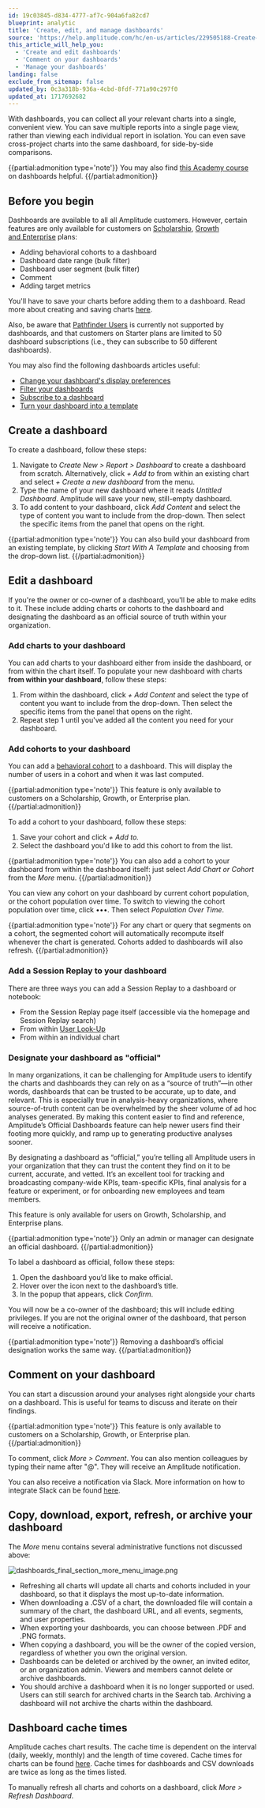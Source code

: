 ```yaml
---
id: 19c03845-d834-4777-af7c-904a6fa82cd7
blueprint: analytic
title: 'Create, edit, and manage dashboards'
source: 'https://help.amplitude.com/hc/en-us/articles/229505188-Create-edit-and-manage-dashboards'
this_article_will_help_you:
  - 'Create and edit dashboards'
  - 'Comment on your dashboards'
  - 'Manage your dashboards'
landing: false
exclude_from_sitemap: false
updated_by: 0c3a318b-936a-4cbd-8fdf-771a90c297f0
updated_at: 1717692682
---
```

With dashboards, you can collect all your relevant charts into a single, convenient view. You can save multiple reports into a single page view, rather than viewing each individual report in isolation. You can even save cross-project charts into the same dashboard, for side-by-side comparisons.  

{{partial:admonition type='note'}}
You may also find [this Academy course](https://academy.amplitude.com/use-dashboards-and-starter-templates-to-monitor-important-metrics/1372313/scorm/w84tdkh3z11p) on dashboards helpful.
{{/partial:admonition}}

## Before you begin

Dashboards are available to all all Amplitude customers. However, certain features are only available for customers on [Scholarship](https://help.amplitude.com/hc/en-us/articles/360053028152), [Growth and Enterprise](https://amplitude.com/pricing) plans:

* Adding behavioral cohorts to a dashboard
* Dashboard date range (bulk filter)
* Dashboard user segment (bulk filter)
* Comment
* Adding target metrics

You'll have to save your charts before adding them to a dashboard. Read more about creating and saving charts [here](/get-started/create-a-chart).

Also, be aware that [Pathfinder Users](/analytics/charts/journeys/journeys-understand-paths) is currently not supported by dashboards, and that customers on Starter plans are limited to 50 dashboard subscriptions (i.e., they can subscribe to 50 different dashboards).

You may also find the following dashboards articles useful:

* [Change your dashboard's display preferences](/analytics/dashboard-preferences)
* [Filter your dashboards](/analytics/dashboard-filter)
* [Subscribe to a dashboard](/analytics/dashboard-subscribe)
* [Turn your dashboard into a template](/analytics/dashboard-create-template)

## Create a dashboard

To create a dashboard, follow these steps:

1. Navigate to *Create New > Report > Dashboard* to create a dashboard from scratch. Alternatively, click *+ Add to* from within an existing chart and select *+ Create a new dashboard* from the menu.
2. Type the name of your new dashboard where it reads *Untitled Dashboard*. Amplitude will save your new, still-empty dashboard.
3. To add content to your dashboard, click *Add Content* and select the type of content you want to include from the drop-down. Then select the specific items from the panel that opens on the right.  
  
{{partial:admonition type='note'}}
You can also build your dashboard from an existing template, by clicking *Start With A Template* and choosing from the drop-down list.
{{/partial:admonition}}

## Edit a dashboard

If you're the owner or co-owner of a dashboard, you'll be able to make edits to it. These include adding charts or cohorts to the dashboard and designating the dashboard as an official source of truth within your organization.

### Add charts to your dashboard

You can add charts to your dashboard either from inside the dashboard, or from within the chart itself. To populate your new dashboard with charts **from within your dashboard**, follow these steps:

1. From within the dashboard, click *+ Add Content* and select the type of content you want to include from the drop-down. Then select the specific items from the panel that opens on the right.
2. Repeat step 1 until you've added all the content you need for your dashboard.

### Add cohorts to your dashboard

You can add a [behavioral cohort](/analytics/behavioral-cohorts) to a dashboard. This will display the number of users in a cohort and when it was last computed. 

{{partial:admonition type='note'}}
This feature is only available to customers on a Scholarship, Growth, or Enterprise plan.
{{/partial:admonition}}

To add a cohort to your dashboard, follow these steps:

1. Save your cohort and click *+ Add to.*
2. Select the dashboard you'd like to add this cohort to from the list.   
  
{{partial:admonition type='note'}}
You can also add a cohort to your dashboard from within the dashboard itself: just select *Add Chart or Cohort* from the *More* menu.
{{/partial:admonition}}

You can view any cohort on your dashboard by current cohort population, or the cohort population over time. To switch to viewing the cohort population over time, click •••. Then select *Population Over Time*.

{{partial:admonition type='note'}}
For any chart or query that segments on a cohort, the segmented cohort will automatically recompute itself whenever the chart is generated. Cohorts added to dashboards will also refresh.
{{/partial:admonition}}

### Add a Session Replay to your dashboard

There are three ways you can add a Session Replay to a dashboard or notebook:

* From the Session Replay page itself (accessible via the homepage and Session Replay search)
* From within [User Look-Up](/analytics/user-data-lookup)
* From within an individual chart

### Designate your dashboard as "official"

In many organizations, it can be challenging for Amplitude users to identify the charts and dashboards they can rely on as a “source of truth”—in other words, dashboards that can be trusted to be accurate, up to date, and relevant. This is especially true in analysis-heavy organizations, where source-of-truth content can be overwhelmed by the sheer volume of ad hoc analyses generated. By making this content easier to find and reference, Amplitude’s Official Dashboards feature can help newer users find their footing more quickly, and ramp up to generating productive analyses sooner.

By designating a dashboard as “official,” you’re telling all Amplitude users in your organization that they can trust the content they find on it to be current, accurate, and vetted. It’s an excellent tool for tracking and broadcasting company-wide KPIs, team-specific KPIs, final analysis for a feature or experiment, or for onboarding new employees and team members.

This feature is only available for users on Growth, Scholarship, and Enterprise plans.

{{partial:admonition type='note'}}
 Only an admin or manager can designate an official dashboard.
{{/partial:admonition}}

To label a dashboard as official, follow these steps:

1. Open the dashboard you’d like to make official.
2. Hover over the icon next to the dashboard’s title.
3. In the popup that appears, click *Confirm*.

You will now be a co-owner of the dashboard; this will include editing privileges. If you are not the original owner of the dashboard, that person will receive a notification.

{{partial:admonition type='note'}}
Removing a dashboard’s official designation works the same way.
{{/partial:admonition}}

## Comment on your dashboard

You can start a discussion around your analyses right alongside your charts on a dashboard. This is useful for teams to discuss and iterate on their findings. 

{{partial:admonition type='note'}}
This feature is only available to customers on a Scholarship, Growth, or Enterprise plan.
{{/partial:admonition}}

To comment, click *More > Comment*. You can also mention colleagues by typing their name after "@". They will receive an Amplitude notification.

You can also receive a notification via Slack. More information on how to integrate Slack can be found [here](/analytics/integrate-slack).  

## Copy, download, export, refresh, or archive your dashboard

The *More* menu contains several administrative functions not discussed above:

![dashboards_final_section_more_menu_image.png](/output/img/analytics/dashboards-final-section-more-menu-image-png.png)

* Refreshing all charts will update all charts and cohorts included in your dashboard, so that it displays the most up-to-date information.
* When downloading a .CSV of a chart, the downloaded file will contain a summary of the chart, the dashboard URL, and all events, segments, and user properties.
* When exporting your dashboards, you can choose between .PDF and .PNG formats.
* When copying a dashboard, you will be the owner of the copied version, regardless of whether you own the original version.
* Dashboards can be deleted or archived by the owner, an invited editor, or an organization admin. Viewers and members cannot delete or archive dashboards.
* You should archive a dashboard when it is no longer supported or used. Users can still search for archived charts in the Search tab. Archiving a dashboard will not archive the charts within the dashboard.

## Dashboard cache times

Amplitude caches chart results. The cache time is dependent on the interval (daily, weekly, monthly) and the length of time covered. Cache times for charts can be found [here](/analytics/charts/chart-basics). Cache times for dashboards and CSV downloads are twice as long as the times listed.

To manually refresh all charts and cohorts on a dashboard, click *More > Refresh Dashboard*.